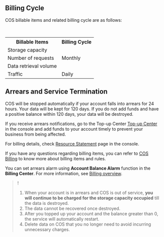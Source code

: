 ## Billing Cycle

COS billable items and related billing cycle are as follows:

<table>
   <tr>
      <th>Billable Items</td>
      <th>Billing Cycle</td>
   </tr>
   <tr>
      <td>Storage capacity</td>
      <td rowspan="3">Monthly</td>
   </tr>
   <tr>
      <td>Number of requests</td>

   </tr>
   <tr>
​      <td>Data retrieval volume</td>

   </tr>
   <tr>
​      <td>Traffic</td>
​      <td>Daily</td>
   </tr>
</table>

## Arrears and Service Termination

COS will be stopped automatically if your account falls into arrears for 24 hours. Your data will be kept for 120 days. If you do not add funds and have a positive balance within 120 days, your data will be destroyed.

If you receive arrears notifications, go to the Top-up Center  [Top-up Center](https://console.cloud.tencent.com/account/recharge) in the console and add funds to your account timely to prevent your business from being affected.

For billing details, check [Resource Statement](https://console.cloud.tencent.com/account/resources) page in the console. 

If you have any questions regarding billing items, you can refer to [COS Billing](https://intl.cloud.tencent.com/document/product/436/6239) to know more about billing items and rules.

You can set arrears alarm using **Account Balance Alarm** function in the **Billing Center**. For more information, see [Billing overview](https://intl.cloud.tencent.com/document/product/555).

>!
> 1. When your account is in arrears and COS is out of service, **you will continue to be charged for the storage capacity occupied** till the data is destroyed.
> 2. The data cannot be recovered once destroyed.
> 3. After you topped up your account and the balance greater than 0, the service will  automatically restart.
> 4. Delete data on COS that you no longer need to avoid incurring unnecessary charges.



